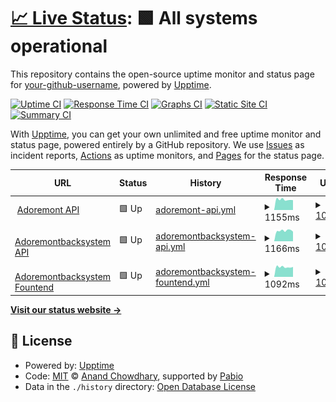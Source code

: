 # [📈 Live Status](https://status.adoremont.com): <!--live status--> **🟩 All systems operational**

This repository contains the open-source uptime monitor and status page for [your-github-username](https://status.adoremont.com), powered by [Upptime](https://github.com/upptime/upptime).

[![Uptime CI](https://github.com/your-github-username/status/workflows/Uptime%20CI/badge.svg)](https://github.com/your-github-username/status/actions?query=workflow%3A%22Uptime+CI%22)
[![Response Time CI](https://github.com/your-github-username/status/workflows/Response%20Time%20CI/badge.svg)](https://github.com/your-github-username/status/actions?query=workflow%3A%22Response+Time+CI%22)
[![Graphs CI](https://github.com/your-github-username/status/workflows/Graphs%20CI/badge.svg)](https://github.com/your-github-username/status/actions?query=workflow%3A%22Graphs+CI%22)
[![Static Site CI](https://github.com/your-github-username/status/workflows/Static%20Site%20CI/badge.svg)](https://github.com/your-github-username/status/actions?query=workflow%3A%22Static+Site+CI%22)
[![Summary CI](https://github.com/your-github-username/status/workflows/Summary%20CI/badge.svg)](https://github.com/your-github-username/status/actions?query=workflow%3A%22Summary+CI%22)

With [Upptime](https://upptime.js.org), you can get your own unlimited and free uptime monitor and status page, powered entirely by a GitHub repository. We use [Issues](https://github.com/your-github-username/status/issues) as incident reports, [Actions](https://github.com/your-github-username/status/actions) as uptime monitors, and [Pages](https://status.adoremont.com) for the status page.

<!--start: status pages-->
<!-- This summary is generated by Upptime (https://github.com/upptime/upptime) -->
<!-- Do not edit this manually, your changes will be overwritten -->
<!-- prettier-ignore -->
| URL | Status | History | Response Time | Uptime |
| --- | ------ | ------- | ------------- | ------ |
| <img alt="" src="https://icons.duckduckgo.com/ip3/adoremont.com.ico" height="13"> [Adoremont API](https://adoremont.com/api/health) | 🟩 Up | [adoremont-api.yml](https://github.com/M-BAXI/status/commits/HEAD/history/adoremont-api.yml) | <details><summary><img alt="Response time graph" src="./graphs/adoremont-api/response-time-week.png" height="20"> 1155ms</summary><br><a href="https://status.adoremont.com/history/adoremont-api"><img alt="Response time 1158" src="https://img.shields.io/endpoint?url=https%3A%2F%2Fraw.githubusercontent.com%2FM-BAXI%2Fstatus%2FHEAD%2Fapi%2Fadoremont-api%2Fresponse-time.json"></a><br><a href="https://status.adoremont.com/history/adoremont-api"><img alt="24-hour response time 1088" src="https://img.shields.io/endpoint?url=https%3A%2F%2Fraw.githubusercontent.com%2FM-BAXI%2Fstatus%2FHEAD%2Fapi%2Fadoremont-api%2Fresponse-time-day.json"></a><br><a href="https://status.adoremont.com/history/adoremont-api"><img alt="7-day response time 1155" src="https://img.shields.io/endpoint?url=https%3A%2F%2Fraw.githubusercontent.com%2FM-BAXI%2Fstatus%2FHEAD%2Fapi%2Fadoremont-api%2Fresponse-time-week.json"></a><br><a href="https://status.adoremont.com/history/adoremont-api"><img alt="30-day response time 1211" src="https://img.shields.io/endpoint?url=https%3A%2F%2Fraw.githubusercontent.com%2FM-BAXI%2Fstatus%2FHEAD%2Fapi%2Fadoremont-api%2Fresponse-time-month.json"></a><br><a href="https://status.adoremont.com/history/adoremont-api"><img alt="1-year response time 1158" src="https://img.shields.io/endpoint?url=https%3A%2F%2Fraw.githubusercontent.com%2FM-BAXI%2Fstatus%2FHEAD%2Fapi%2Fadoremont-api%2Fresponse-time-year.json"></a></details> | <details><summary><a href="https://status.adoremont.com/history/adoremont-api">100.00%</a></summary><a href="https://status.adoremont.com/history/adoremont-api"><img alt="All-time uptime 99.76%" src="https://img.shields.io/endpoint?url=https%3A%2F%2Fraw.githubusercontent.com%2FM-BAXI%2Fstatus%2FHEAD%2Fapi%2Fadoremont-api%2Fuptime.json"></a><br><a href="https://status.adoremont.com/history/adoremont-api"><img alt="24-hour uptime 100.00%" src="https://img.shields.io/endpoint?url=https%3A%2F%2Fraw.githubusercontent.com%2FM-BAXI%2Fstatus%2FHEAD%2Fapi%2Fadoremont-api%2Fuptime-day.json"></a><br><a href="https://status.adoremont.com/history/adoremont-api"><img alt="7-day uptime 100.00%" src="https://img.shields.io/endpoint?url=https%3A%2F%2Fraw.githubusercontent.com%2FM-BAXI%2Fstatus%2FHEAD%2Fapi%2Fadoremont-api%2Fuptime-week.json"></a><br><a href="https://status.adoremont.com/history/adoremont-api"><img alt="30-day uptime 99.86%" src="https://img.shields.io/endpoint?url=https%3A%2F%2Fraw.githubusercontent.com%2FM-BAXI%2Fstatus%2FHEAD%2Fapi%2Fadoremont-api%2Fuptime-month.json"></a><br><a href="https://status.adoremont.com/history/adoremont-api"><img alt="1-year uptime 99.76%" src="https://img.shields.io/endpoint?url=https%3A%2F%2Fraw.githubusercontent.com%2FM-BAXI%2Fstatus%2FHEAD%2Fapi%2Fadoremont-api%2Fuptime-year.json"></a></details>
| <img alt="" src="https://icons.duckduckgo.com/ip3/backapi.adoremont.com.ico" height="13"> [Adoremontbacksystem API](https://backapi.adoremont.com/api/v1/health) | 🟩 Up | [adoremontbacksystem-api.yml](https://github.com/M-BAXI/status/commits/HEAD/history/adoremontbacksystem-api.yml) | <details><summary><img alt="Response time graph" src="./graphs/adoremontbacksystem-api/response-time-week.png" height="20"> 1166ms</summary><br><a href="https://status.adoremont.com/history/adoremontbacksystem-api"><img alt="Response time 1096" src="https://img.shields.io/endpoint?url=https%3A%2F%2Fraw.githubusercontent.com%2FM-BAXI%2Fstatus%2FHEAD%2Fapi%2Fadoremontbacksystem-api%2Fresponse-time.json"></a><br><a href="https://status.adoremont.com/history/adoremontbacksystem-api"><img alt="24-hour response time 1058" src="https://img.shields.io/endpoint?url=https%3A%2F%2Fraw.githubusercontent.com%2FM-BAXI%2Fstatus%2FHEAD%2Fapi%2Fadoremontbacksystem-api%2Fresponse-time-day.json"></a><br><a href="https://status.adoremont.com/history/adoremontbacksystem-api"><img alt="7-day response time 1166" src="https://img.shields.io/endpoint?url=https%3A%2F%2Fraw.githubusercontent.com%2FM-BAXI%2Fstatus%2FHEAD%2Fapi%2Fadoremontbacksystem-api%2Fresponse-time-week.json"></a><br><a href="https://status.adoremont.com/history/adoremontbacksystem-api"><img alt="30-day response time 1096" src="https://img.shields.io/endpoint?url=https%3A%2F%2Fraw.githubusercontent.com%2FM-BAXI%2Fstatus%2FHEAD%2Fapi%2Fadoremontbacksystem-api%2Fresponse-time-month.json"></a><br><a href="https://status.adoremont.com/history/adoremontbacksystem-api"><img alt="1-year response time 1096" src="https://img.shields.io/endpoint?url=https%3A%2F%2Fraw.githubusercontent.com%2FM-BAXI%2Fstatus%2FHEAD%2Fapi%2Fadoremontbacksystem-api%2Fresponse-time-year.json"></a></details> | <details><summary><a href="https://status.adoremont.com/history/adoremontbacksystem-api">100.00%</a></summary><a href="https://status.adoremont.com/history/adoremontbacksystem-api"><img alt="All-time uptime 99.81%" src="https://img.shields.io/endpoint?url=https%3A%2F%2Fraw.githubusercontent.com%2FM-BAXI%2Fstatus%2FHEAD%2Fapi%2Fadoremontbacksystem-api%2Fuptime.json"></a><br><a href="https://status.adoremont.com/history/adoremontbacksystem-api"><img alt="24-hour uptime 100.00%" src="https://img.shields.io/endpoint?url=https%3A%2F%2Fraw.githubusercontent.com%2FM-BAXI%2Fstatus%2FHEAD%2Fapi%2Fadoremontbacksystem-api%2Fuptime-day.json"></a><br><a href="https://status.adoremont.com/history/adoremontbacksystem-api"><img alt="7-day uptime 100.00%" src="https://img.shields.io/endpoint?url=https%3A%2F%2Fraw.githubusercontent.com%2FM-BAXI%2Fstatus%2FHEAD%2Fapi%2Fadoremontbacksystem-api%2Fuptime-week.json"></a><br><a href="https://status.adoremont.com/history/adoremontbacksystem-api"><img alt="30-day uptime 99.81%" src="https://img.shields.io/endpoint?url=https%3A%2F%2Fraw.githubusercontent.com%2FM-BAXI%2Fstatus%2FHEAD%2Fapi%2Fadoremontbacksystem-api%2Fuptime-month.json"></a><br><a href="https://status.adoremont.com/history/adoremontbacksystem-api"><img alt="1-year uptime 99.81%" src="https://img.shields.io/endpoint?url=https%3A%2F%2Fraw.githubusercontent.com%2FM-BAXI%2Fstatus%2FHEAD%2Fapi%2Fadoremontbacksystem-api%2Fuptime-year.json"></a></details>
| <img alt="" src="https://icons.duckduckgo.com/ip3/back.adoremont.com.ico" height="13"> [Adoremontbacksystem Fountend](https://back.adoremont.com/) | 🟩 Up | [adoremontbacksystem-fountend.yml](https://github.com/M-BAXI/status/commits/HEAD/history/adoremontbacksystem-fountend.yml) | <details><summary><img alt="Response time graph" src="./graphs/adoremontbacksystem-fountend/response-time-week.png" height="20"> 1092ms</summary><br><a href="https://status.adoremont.com/history/adoremontbacksystem-fountend"><img alt="Response time 1113" src="https://img.shields.io/endpoint?url=https%3A%2F%2Fraw.githubusercontent.com%2FM-BAXI%2Fstatus%2FHEAD%2Fapi%2Fadoremontbacksystem-fountend%2Fresponse-time.json"></a><br><a href="https://status.adoremont.com/history/adoremontbacksystem-fountend"><img alt="24-hour response time 1099" src="https://img.shields.io/endpoint?url=https%3A%2F%2Fraw.githubusercontent.com%2FM-BAXI%2Fstatus%2FHEAD%2Fapi%2Fadoremontbacksystem-fountend%2Fresponse-time-day.json"></a><br><a href="https://status.adoremont.com/history/adoremontbacksystem-fountend"><img alt="7-day response time 1092" src="https://img.shields.io/endpoint?url=https%3A%2F%2Fraw.githubusercontent.com%2FM-BAXI%2Fstatus%2FHEAD%2Fapi%2Fadoremontbacksystem-fountend%2Fresponse-time-week.json"></a><br><a href="https://status.adoremont.com/history/adoremontbacksystem-fountend"><img alt="30-day response time 1113" src="https://img.shields.io/endpoint?url=https%3A%2F%2Fraw.githubusercontent.com%2FM-BAXI%2Fstatus%2FHEAD%2Fapi%2Fadoremontbacksystem-fountend%2Fresponse-time-month.json"></a><br><a href="https://status.adoremont.com/history/adoremontbacksystem-fountend"><img alt="1-year response time 1113" src="https://img.shields.io/endpoint?url=https%3A%2F%2Fraw.githubusercontent.com%2FM-BAXI%2Fstatus%2FHEAD%2Fapi%2Fadoremontbacksystem-fountend%2Fresponse-time-year.json"></a></details> | <details><summary><a href="https://status.adoremont.com/history/adoremontbacksystem-fountend">100.00%</a></summary><a href="https://status.adoremont.com/history/adoremontbacksystem-fountend"><img alt="All-time uptime 99.81%" src="https://img.shields.io/endpoint?url=https%3A%2F%2Fraw.githubusercontent.com%2FM-BAXI%2Fstatus%2FHEAD%2Fapi%2Fadoremontbacksystem-fountend%2Fuptime.json"></a><br><a href="https://status.adoremont.com/history/adoremontbacksystem-fountend"><img alt="24-hour uptime 100.00%" src="https://img.shields.io/endpoint?url=https%3A%2F%2Fraw.githubusercontent.com%2FM-BAXI%2Fstatus%2FHEAD%2Fapi%2Fadoremontbacksystem-fountend%2Fuptime-day.json"></a><br><a href="https://status.adoremont.com/history/adoremontbacksystem-fountend"><img alt="7-day uptime 100.00%" src="https://img.shields.io/endpoint?url=https%3A%2F%2Fraw.githubusercontent.com%2FM-BAXI%2Fstatus%2FHEAD%2Fapi%2Fadoremontbacksystem-fountend%2Fuptime-week.json"></a><br><a href="https://status.adoremont.com/history/adoremontbacksystem-fountend"><img alt="30-day uptime 99.81%" src="https://img.shields.io/endpoint?url=https%3A%2F%2Fraw.githubusercontent.com%2FM-BAXI%2Fstatus%2FHEAD%2Fapi%2Fadoremontbacksystem-fountend%2Fuptime-month.json"></a><br><a href="https://status.adoremont.com/history/adoremontbacksystem-fountend"><img alt="1-year uptime 99.81%" src="https://img.shields.io/endpoint?url=https%3A%2F%2Fraw.githubusercontent.com%2FM-BAXI%2Fstatus%2FHEAD%2Fapi%2Fadoremontbacksystem-fountend%2Fuptime-year.json"></a></details>

<!--end: status pages-->

[**Visit our status website →**](https://status.adoremont.com)

## 📄 License

- Powered by: [Upptime](https://github.com/upptime/upptime)
- Code: [MIT](./LICENSE) © [Anand Chowdhary](https://anandchowdhary.com), supported by [Pabio](https://pabio.com)
- Data in the `./history` directory: [Open Database License](https://opendatacommons.org/licenses/odbl/1-0/)
